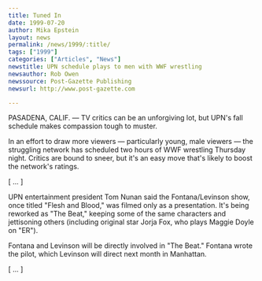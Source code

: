 ```yaml
---
title: Tuned In
date: 1999-07-20
author: Mika Epstein
layout: news
permalink: /news/1999/:title/
tags: ["1999"]
categories: ["Articles", "News"]
newstitle: UPN schedule plays to men with WWF wrestling  
newsauthor: Rob Owen  
newssource: Post-Gazette Publishing  
newsurl: http://www.post-gazette.com  

---
```

PASADENA, CALIF. &#8212; TV critics can be an unforgiving lot, but UPN's fall schedule makes compassion tough to muster.

In an effort to draw more viewers &#8212; particularly young, male viewers &#8212; the struggling network has scheduled two hours of WWF wrestling Thursday night. Critics are bound to sneer, but it's an easy move that's likely to boost the network's ratings.

[ ... ]

UPN entertainment president Tom Nunan said the Fontana/Levinson show, once titled "Flesh and Blood," was filmed only as a presentation. It's being reworked as "The Beat," keeping some of the same characters and jettisoning others (including original star Jorja Fox, who plays Maggie Doyle on "ER").

Fontana and Levinson will be directly involved in "The Beat." Fontana wrote the pilot, which Levinson will direct next month in Manhattan.

[ ... ]  
